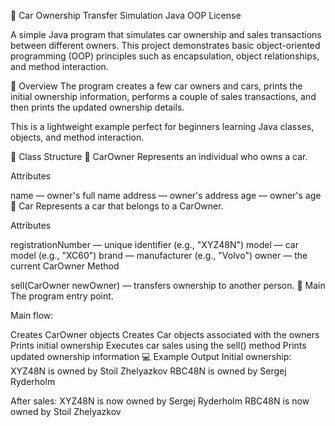 🚗 Car Ownership Transfer Simulation
Java OOP License

A simple Java program that simulates car ownership and sales transactions between different owners.
This project demonstrates basic object-oriented programming (OOP) principles such as encapsulation, object relationships, and method interaction.

📘 Overview
The program creates a few car owners and cars, prints the initial ownership information, performs a couple of sales transactions, and then prints the updated ownership details.

This is a lightweight example perfect for beginners learning Java classes, objects, and method interaction.

🧱 Class Structure
🧍 CarOwner
Represents an individual who owns a car.

Attributes

name — owner's full name
address — owner's address
age — owner's age
🚙 Car
Represents a car that belongs to a CarOwner.

Attributes

registrationNumber — unique identifier (e.g., "XYZ48N")
model — car model (e.g., "XC60")
brand — manufacturer (e.g., "Volvo")
owner — the current CarOwner
Method

sell(CarOwner newOwner) — transfers ownership to another person.
🏁 Main
The program entry point.

Main flow:

Creates CarOwner objects
Creates Car objects associated with the owners
Prints initial ownership
Executes car sales using the sell() method
Prints updated ownership information
💻 Example Output
Initial ownership:
XYZ48N is owned by Stoil Zhelyazkov
RBC48N is owned by Sergej Ryderholm

After sales:
XYZ48N is now owned by Sergej Ryderholm
RBC48N is now owned by Stoil Zhelyazkov
